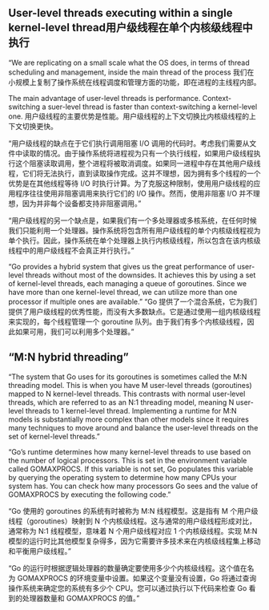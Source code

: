 ## User-level threads executing within a single kernel-level thread用户级线程在单个内核级线程中执行

“We are replicating on a small scale what the OS does, in terms of thread scheduling and management, inside the main thread of the process
我们在小规模上复制了操作系统在线程调度和管理方面的功能，即在进程的主线程内部。

The main advantage of user-level threads is performance. Context-switching a suer-level thread is faster than context-switching a kernel-level one.
用户级线程的主要优势是性能。用户级线程的上下文切换比内核级线程的上下文切换更快。

“用户级线程的缺点在于它们执行调用阻塞 I/O 调用的代码时。考虑我们需要从文件中读取的情况。由于操作系统将进程视为只有一个执行线程，如果用户级线程执行这个阻塞读取调用，整个进程将被取消调度。如果同一进程中存在其他用户级线程，它们将无法执行，直到读取操作完成。这并不理想，因为拥有多个线程的一个优势是在其他线程等待 I/O 时执行计算。为了克服这种限制，使用用户级线程的应用程序往往使用非阻塞调用来执行它们的 I/O 操作。然而，使用非阻塞 I/O 并不理想，因为并非每个设备都支持非阻塞调用。”

“用户级线程的另一个缺点是，如果我们有一个多处理器或多核系统，在任何时候我们只能利用一个处理器。操作系统将包含所有用户级线程的单个内核级线程视为单个执行。因此，操作系统在单个处理器上执行内核级线程，所以包含在该内核级线程中的用户级线程不会真正并行执行。”

“Go provides a hybrid system that gives us the great performance of user-level threads without most of the downsides. It achieves this by using a set of kernel-level threads, each managing a queue of goroutines. Since we have more than one kernel-level thread, we can utilize more than one processor if multiple ones are available.”
“Go 提供了一个混合系统，它为我们提供了用户级线程的优秀性能，而没有大多数缺点。它是通过使用一组内核级线程来实现的，每个线程管理一个 goroutine 队列。由于我们有多个内核级线程，因此如果可用，我们可以利用多个处理器。”

## “M:N hybrid threading”

“The system that Go uses for its goroutines is sometimes called the M:N threading model. This is when you have M user-level threads (goroutines) mapped to N kernel-level threads. This contrasts with normal user-level threads, which are referred to as an N:1 threading model, meaning N user-level threads to 1 kernel-level thread. Implementing a runtime for M:N models is substantially more complex than other models since it requires many techniques to move around and balance the user-level threads on the set of kernel-level threads.”

“Go’s runtime determines how many kernel-level threads to use based on the number of logical processors. This is set in the environment variable called GOMAXPROCS. If this variable is not set, Go populates this variable by querying the operating system to determine how many CPUs your system has. You can check how many processors Go sees and the value of GOMAXPROCS by executing the following code.”

“Go 使用的 goroutines 的系统有时被称为 M:N 线程模型。这是指有 M 个用户级线程（goroutines）映射到 N 个内核级线程。这与通常的用户级线程形成对比，通常称为 N:1 线程模型，意味着 N 个用户级线程对应 1 个内核级线程。实现 M:N 模型的运行时比其他模型复杂得多，因为它需要许多技术来在内核级线程集上移动和平衡用户级线程。”

“Go 的运行时根据逻辑处理器的数量确定要使用多少个内核级线程。这个值在名为 GOMAXPROCS 的环境变量中设置。如果这个变量没有设置，Go 将通过查询操作系统来确定您的系统有多少个 CPU。您可以通过执行以下代码来检查 Go 看到的处理器数量和 GOMAXPROCS 的值。”
